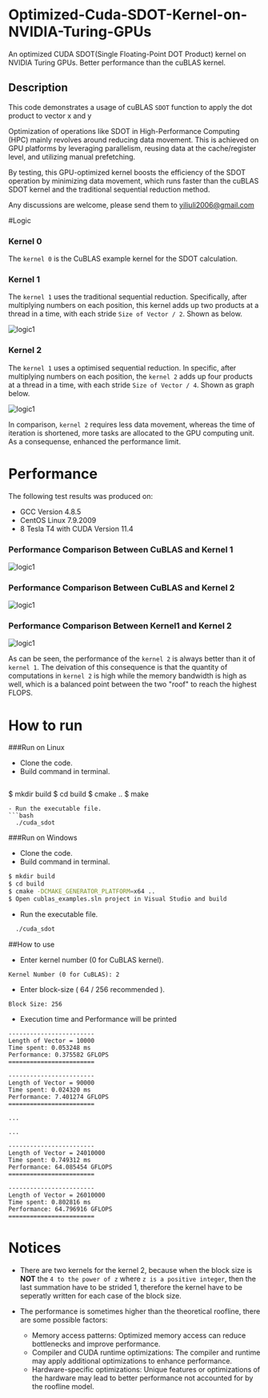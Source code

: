 # Optimized-Cuda-SDOT-Kernel-on-NVIDIA-Turing-GPUs
An optimized CUDA SDOT(Single Floating-Point DOT Product) kernel on NVIDIA Turing GPUs. Better performance than the cuBLAS kernel.
## Description

This code demonstrates a usage of cuBLAS `SDOT` function to apply the dot product to vector x and y

Optimization of operations like SDOT in High-Performance Computing (HPC) mainly revolves around reducing data movement. This is achieved on GPU platforms by leveraging parallelism, reusing data at the cache/register level, and utilizing manual prefetching. 

By testing, this GPU-optimized kernel boosts the efficiency of the SDOT operation by minimizing data movement, which runs faster than the cuBLAS SDOT kernel and the traditional sequential reduction method.

Any discussions are welcome, please send them to yiliuli2006@gmail.com

#Logic
### Kernel 0 
The `kernel 0` is the CuBLAS example kernel for the SDOT calculation. 

### Kernel 1 
The `kernel 1` uses the traditional sequential reduction. Specifically, after multiplying numbers on each position, this kernel adds up two products at a thread in a time, with each stride `Size of Vector / 2`. 
Shown as below. 

![logic1](figs/kernel1logic.png)

### Kernel 2
The `kernel 1` uses a optimised sequential reduction. In specific, after multiplying numbers on each position, the `kernel 2` adds up four products at a thread in a time, with each stride `Size of Vector / 4`. 
Shown as graph below. 

![logic1](figs/kernel2logic.png)

In comparison, `kernel 2` requires less data movement, whereas the time of iteration is shortened, more tasks are allocated to the GPU computing unit. As a consequense, enhanced the performance limit.



# Performance
The following test results was produced on:
- GCC Version 4.8.5
- CentOS Linux 7.9.2009
- 8 Tesla T4 with CUDA Version 11.4

### Performance Comparison Between CuBLAS and Kernel 1 
![logic1](figs/cbv1.png)

### Performance Comparison Between CuBLAS and Kernel 2 
![logic1](figs/cbv2.png)

### Performance Comparison Between Kernel1 and Kernel 2
![logic1](figs/1V2.png)

As can be seen, the performance of the `kernel 2` is always better than it of `kernel 1`. The deivation of this consequence is that the quantity of computations in `kernel 2` is high while the memory bandwidth is high as well, which is a balanced point between the two "roof" to reach the highest FLOPS.



# How to run

###Run on Linux
- Clone the code.
- Build command in terminal.
    ```bash
$ mkdir build
$ cd build
$ cmake ..
$ make
```
- Run the executable file.
```bash
  ./cuda_sdot
```

###Run on Windows

- Clone the code.
- Build command in terminal.
```bash
$ mkdir build
$ cd build
$ cmake -DCMAKE_GENERATOR_PLATFORM=x64 ..
$ Open cublas_examples.sln project in Visual Studio and build
```
- Run the executable file.
```bash
  ./cuda_sdot
```


##How to use
- Enter kernel number (0 for CuBLAS kernel).
```
Kernel Number (0 for CuBLAS): 2
```
- Enter block-size ( 64 / 256 recommended ).
```
Block Size: 256
```

- Execution time and Performance will be printed

```
------------------------
Length of Vector = 10000
Time spent: 0.053248 ms
Performance: 0.375582 GFLOPS
========================

------------------------
Length of Vector = 90000
Time spent: 0.024320 ms
Performance: 7.401274 GFLOPS
========================

...

...

------------------------
Length of Vector = 24010000
Time spent: 0.749312 ms
Performance: 64.085454 GFLOPS
========================

------------------------
Length of Vector = 26010000
Time spent: 0.802816 ms
Performance: 64.796916 GFLOPS
========================
```


# Notices 
- There are two kernels for the kernel 2, because when the block size is **NOT** the `4 to the power of z` where `z is a positive integer`, then the last summation have to be strided 1, therefore the kernel have to be seperatly written for each case of the block size.

- The performance is sometimes higher than the theoretical roofline, there are some possible factors:
    - Memory access patterns: Optimized memory access can reduce bottlenecks and improve performance.
    - Compiler and CUDA runtime optimizations: The compiler and runtime may apply additional optimizations to enhance performance.
    - Hardware-specific optimizations: Unique features or optimizations of the hardware may lead to better performance not accounted for by the roofline model.
